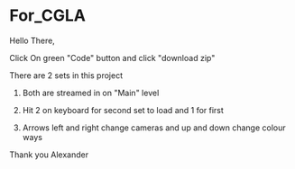 
# For_CGLA

Hello There,

Click On green "Code" button and click "download zip" 

There are 2 sets in this project  

  1.  Both are streamed in on "Main" level  

  2.  Hit 2 on keyboard for second set to load and 1 for first  

  3.  Arrows left and right change cameras and up and down change colour ways  

Thank you 
Alexander

